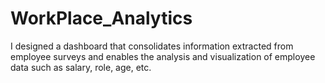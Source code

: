 # WorkPlace_Analytics

I designed a dashboard that consolidates information extracted from employee surveys and enables the analysis and visualization of employee data such as salary, role, age, etc.
